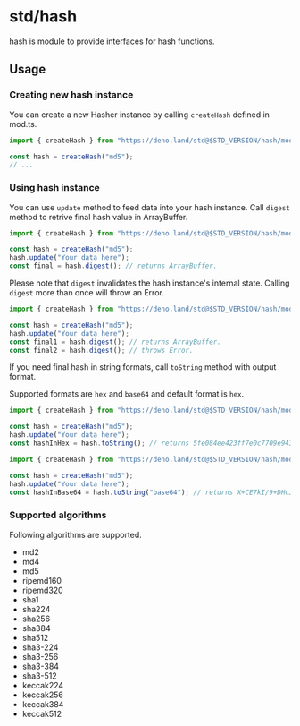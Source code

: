 # std/hash

hash is module to provide interfaces for hash functions.

## Usage

### Creating new hash instance

You can create a new Hasher instance by calling `createHash` defined in mod.ts.

```ts
import { createHash } from "https://deno.land/std@$STD_VERSION/hash/mod.ts";

const hash = createHash("md5");
// ...
```

### Using hash instance

You can use `update` method to feed data into your hash instance. Call `digest`
method to retrive final hash value in ArrayBuffer.

```ts
import { createHash } from "https://deno.land/std@$STD_VERSION/hash/mod.ts";

const hash = createHash("md5");
hash.update("Your data here");
const final = hash.digest(); // returns ArrayBuffer.
```

Please note that `digest` invalidates the hash instance's internal state.
Calling `digest` more than once will throw an Error.

```ts
import { createHash } from "https://deno.land/std@$STD_VERSION/hash/mod.ts";

const hash = createHash("md5");
hash.update("Your data here");
const final1 = hash.digest(); // returns ArrayBuffer.
const final2 = hash.digest(); // throws Error.
```

If you need final hash in string formats, call `toString` method with output
format.

Supported formats are `hex` and `base64` and default format is `hex`.

```ts
import { createHash } from "https://deno.land/std@$STD_VERSION/hash/mod.ts";

const hash = createHash("md5");
hash.update("Your data here");
const hashInHex = hash.toString(); // returns 5fe084ee423ff7e0c7709e9437cee89d
```

```ts
import { createHash } from "https://deno.land/std@$STD_VERSION/hash/mod.ts";

const hash = createHash("md5");
hash.update("Your data here");
const hashInBase64 = hash.toString("base64"); // returns X+CE7kI/9+DHcJ6UN87onQ==
```

### Supported algorithms

Following algorithms are supported.

- md2
- md4
- md5
- ripemd160
- ripemd320
- sha1
- sha224
- sha256
- sha384
- sha512
- sha3-224
- sha3-256
- sha3-384
- sha3-512
- keccak224
- keccak256
- keccak384
- keccak512
